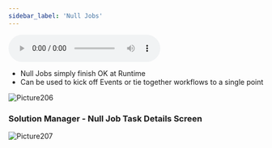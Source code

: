 ```yaml
---
sidebar_label: 'Null Jobs'
---
```


<audio controls="controls">
  <source type="audio/mp3" src="audiobasic/NullJobs.mp3"></source>
  <p>Your browser does not support the audio element.</p>
</audio>

* Null Jobs simply finish OK at Runtime 
* Can be used to kick off Events or tie together workflows to a single point

![Picture206](/imgbasic/206.png) 

### Solution Manager - Null Job Task Details Screen

![Picture207](/imgbasic/207.png)
